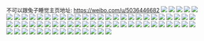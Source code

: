 不可以跟兔子睡觉主页地址: https://weibo.com/u/5036446682 
![](https://wx4.sinaimg.cn/mw2000/005uQpR0ly1h8s9fcfoswj30u015mdln.jpg) 
![](https://wx4.sinaimg.cn/mw2000/005uQpR0ly1h8s9fc59c6j30u0140te5.jpg) 
![](https://wx4.sinaimg.cn/mw2000/005uQpR0ly1h7ys476wroj30zo06n74r.jpg) 
![](https://wx4.sinaimg.cn/mw2000/005uQpR0ly1h7t2ywsxp0j30u0140tcz.jpg) 
![](https://wx4.sinaimg.cn/mw2000/005uQpR0ly1h6zvdl3rkdj31o0280ham.jpg) 
![](https://wx4.sinaimg.cn/mw2000/005uQpR0ly1h6r6jof25bj30u014wwgx.jpg) 
![](https://wx4.sinaimg.cn/mw2000/005uQpR0ly1h6r6jpfcwlj313q0u0wij.jpg) 
![](https://wx4.sinaimg.cn/mw2000/005uQpR0ly1h6r6jrzcugj30u0140wmr.jpg) 
![](https://wx4.sinaimg.cn/mw2000/005uQpR0ly1h6r6jupt6ej30u014eaip.jpg) 
![](https://wx4.sinaimg.cn/mw2000/005uQpR0ly1gx6ag7yy2vj32c03404qs.jpg) 
![](https://wx4.sinaimg.cn/mw2000/005uQpR0ly1gx6ag8zzcej33402c04qq.jpg) 
![](https://wx4.sinaimg.cn/mw2000/005uQpR0ly1gx6agaqj11j32c0340npf.jpg) 
![](https://wx4.sinaimg.cn/mw2000/005uQpR0ly1gx6ag6oxwxj32c0340qv5.jpg) 
![](https://wx4.sinaimg.cn/mw2000/005uQpR0ly1gx6agbkqouj30yi1c4gww.jpg) 
![](https://wx4.sinaimg.cn/mw2000/005uQpR0ly1gx6agclqvpj32c02c01ky.jpg) 
![](https://wx4.sinaimg.cn/mw2000/005uQpR0ly1gx6agd6o5ej32c02c07wh.jpg) 
![](https://wx4.sinaimg.cn/mw2000/005uQpR0ly1gx6age95tej33402c0kjl.jpg) 
![](https://wx4.sinaimg.cn/mw2000/005uQpR0ly1gx6agf5npvj32c03404qq.jpg) 
![](https://wx4.sinaimg.cn/mw2000/005uQpR0ly1gx5jga3k4uj30u00u0td3.jpg) 
![](https://wx4.sinaimg.cn/mw2000/005uQpR0ly1gx5jgap2e4j30u00u0juw.jpg) 
![](https://wx4.sinaimg.cn/mw2000/005uQpR0ly1gx5jgbkkthj30u0140tik.jpg) 
![](https://wx4.sinaimg.cn/mw2000/005uQpR0ly1gx5jgbx5kxj30u00u0q6z.jpg) 
![](https://wx4.sinaimg.cn/mw2000/005uQpR0ly1gx5jg9n9pgj31400u0dny.jpg) 
![](https://wx4.sinaimg.cn/mw2000/005uQpR0ly1gx5jgcu9vaj30u00u07bz.jpg) 
![](https://wx4.sinaimg.cn/mw2000/005uQpR0ly1gx5jge4cmij30u00u04ar.jpg) 
![](https://wx4.sinaimg.cn/mw2000/005uQpR0ly1gx5jgfc8blj30u014046d.jpg) 
![](https://wx4.sinaimg.cn/mw2000/005uQpR0ly1gx5jggb97lj30u0140jzb.jpg) 
![](https://wx4.sinaimg.cn/mw2000/005uQpR0ly1gx5jgeoizzj30u014011r.jpg) 
![](https://wx4.sinaimg.cn/mw2000/005uQpR0ly1gx5jggp2hdj30u00u0dnd.jpg) 
![](https://wx4.sinaimg.cn/mw2000/005uQpR0ly1gx5jgr66h6j30u00u041y.jpg) 
![](https://wx4.sinaimg.cn/mw2000/005uQpR0ly1gvmsmbv74aj62c02c0kjl02.jpg) 
![](https://wx4.sinaimg.cn/mw2000/005uQpR0ly1gvmsmddiqfj62c02c07wi02.jpg) 
![](https://wx4.sinaimg.cn/mw2000/005uQpR0ly1gvmsmfh70jj62c02c0u0y02.jpg) 
![](https://wx4.sinaimg.cn/mw2000/005uQpR0ly1gvmsmh16l6j62c03401l002.jpg) 
![](https://wx4.sinaimg.cn/mw2000/005uQpR0ly1gvmsmi1tb7j62c0340qv602.jpg) 
![](https://wx4.sinaimg.cn/mw2000/005uQpR0ly1gvmsml926sj62c03401l002.jpg) 
![](https://wx4.sinaimg.cn/mw2000/005uQpR0ly1gvmsmmh7d0j62c03407wj02.jpg) 
![](https://wx4.sinaimg.cn/mw2000/005uQpR0ly1gvmsmnel9tj62c02c0qv502.jpg) 
![](https://wx4.sinaimg.cn/mw2000/005uQpR0ly1gvmsmovfukj62c03404qr02.jpg) 
![](https://wx4.sinaimg.cn/mw2000/005uQpR0ly1gucruzdvr6j61hc0u0qdo02.jpg) 
![](https://wx4.sinaimg.cn/mw2000/005uQpR0ly1gucruzs6m9j60u01407d502.jpg) 
![](https://wx4.sinaimg.cn/mw2000/005uQpR0ly1gucrv0blfcj60u00u0tdx02.jpg) 
![](https://wx4.sinaimg.cn/mw2000/005uQpR0ly1gucrv0op5dj60u0140whj02.jpg) 
![](https://wx4.sinaimg.cn/mw2000/005uQpR0ly1gucruyxd49j60u00u0dm702.jpg) 
![](https://wx4.sinaimg.cn/mw2000/005uQpR0ly1gucrv0zzwyj60u00u0grb02.jpg) 
![](https://wx4.sinaimg.cn/mw2000/005uQpR0ly1gqlob5hijgj30u00u0aic.jpg) 
![](https://wx4.sinaimg.cn/mw2000/005uQpR0ly1gp34ssryxbj30u00u0thm.jpg) 
![](https://wx4.sinaimg.cn/mw2000/005uQpR0ly1gi0i7grklwj32c02c01kx.jpg) 
![](https://wx4.sinaimg.cn/mw2000/005uQpR0ly1gi0i7igmyej32c02c0hdt.jpg) 
![](https://wx4.sinaimg.cn/mw2000/005uQpR0ly1gi0i7fipy1j30mo0h0k8c.jpg) 
![](https://wx4.sinaimg.cn/mw2000/005uQpR0ly1gi0i7kyp9kj3140132npd.jpg) 
![](https://wx4.sinaimg.cn/mw2000/005uQpR0ly1gi0i7lk4ykj311y140e81.jpg) 
![](https://wx4.sinaimg.cn/mw2000/005uQpR0ly1gi0i7rdbicj32c02c0qv6.jpg) 
![](https://wx4.sinaimg.cn/mw2000/005uQpR0ly1gf4zo9m74lj30h00h0779.jpg) 
![](https://wx4.sinaimg.cn/mw2000/005uQpR0gy1g7vkcry2pxj32c02c04qp.jpg) 
![](https://wx4.sinaimg.cn/mw2000/005uQpR0gy1g7vkcq6ga2j32c02c0ka8.jpg) 
![](https://wx4.sinaimg.cn/mw2000/005uQpR0ly1g635g1cwvdj311k0tytj7.jpg) 
![](https://wx4.sinaimg.cn/mw2000/005uQpR0ly1g635g2csvmj30u0140b29.jpg) 
![](https://wx4.sinaimg.cn/mw2000/005uQpR0ly1g635g3nmtsj32c02c07wh.jpg) 
![](https://wx4.sinaimg.cn/mw2000/005uQpR0ly1g635g4yg1wj30ti1401kx.jpg) 
![](https://wx4.sinaimg.cn/mw2000/005uQpR0ly1g635g5fowfj30h00h0dse.jpg) 
![](https://wx4.sinaimg.cn/mw2000/005uQpR0ly1g635mx9fsxj30ty0vigtn.jpg) 
![](https://wx4.sinaimg.cn/mw2000/005uQpR0ly1g635mxjvebj30ty0vewk8.jpg) 
![](https://wx4.sinaimg.cn/mw2000/005uQpR0ly1g635my0jibj314013u11l.jpg) 
![](https://wx4.sinaimg.cn/mw2000/005uQpR0ly1g635my9xh1j30x4140jya.jpg) 
![](https://wx4.sinaimg.cn/mw2000/005uQpR0ly1g2w2vyz8lyj30u00u0n1i.jpg) 
![](https://wx4.sinaimg.cn/mw2000/005uQpR0ly1g2ald1uwodj31hc1hcqv6.jpg) 
![](https://wx4.sinaimg.cn/mw2000/005uQpR0ly1g0u0s7r9o4j30h00h0q67.jpg) 
![](https://wx4.sinaimg.cn/mw2000/005uQpR0ly1g0u0s7gxt1j30u00u0jy4.jpg) 
